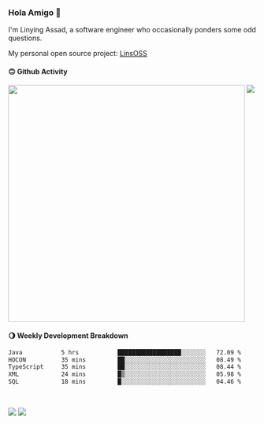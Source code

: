 ### Hola Amigo 🤣   

I'm Linying Assad, a software engineer who occasionally ponders some odd questions.  

My personal open source project: [LinsOSS](https://github.com/linsoss)
 
#### 🙃 Github Activity 
<div>
  <img src="https://github-readme-stats.vercel.app/api?username=al-assad&show_icons=true" align="top" style="display: inline-block;" width="480"/>
  <img src="https://github-readme-stats.vercel.app/api/top-langs/?username=al-assad&hide=css,html&langs_count=8&layout=compact" align="top" style="display: inline-block;"/>
</div>

#### 🌖 Weekly Development Breakdown
<!--START_SECTION:waka-->

```txt
Java           5 hrs           ██████████████████░░░░░░░   72.09 %
HOCON          35 mins         ██░░░░░░░░░░░░░░░░░░░░░░░   08.49 %
TypeScript     35 mins         ██░░░░░░░░░░░░░░░░░░░░░░░   08.44 %
XML            24 mins         █▒░░░░░░░░░░░░░░░░░░░░░░░   05.98 %
SQL            18 mins         █░░░░░░░░░░░░░░░░░░░░░░░░   04.46 %
```

<!--END_SECTION:waka-->

<br>

<a href="https://twitter.com/assad_lin"><img src="https://img.shields.io/badge/Twitter-@assad__lin-blue?style=flat&logo=twitter" /></a>
<a href="https://al-assad.github.io"><img src="https://img.shields.io/badge/Blogs-Linying_Assad's_Blog-yellow?style=flat&logo=github" /></a>

